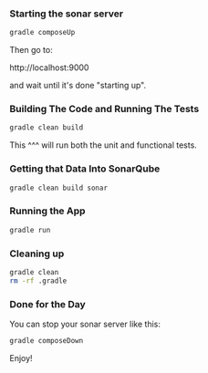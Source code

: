 ### Starting the sonar server

```bash
gradle composeUp
```

Then go to:

  http://localhost:9000

and wait until it's done "starting up".

### Building The Code and Running The Tests

```bash
gradle clean build 
```

This ^^^ will run both the unit and functional tests.

### Getting that Data Into SonarQube

```bash
gradle clean build sonar
```

### Running the App

```bash
gradle run
```

### Cleaning up

```bash
gradle clean
rm -rf .gradle
```

### Done for the Day

You can stop your sonar server like this:
```bash
gradle composeDown
```

Enjoy!
